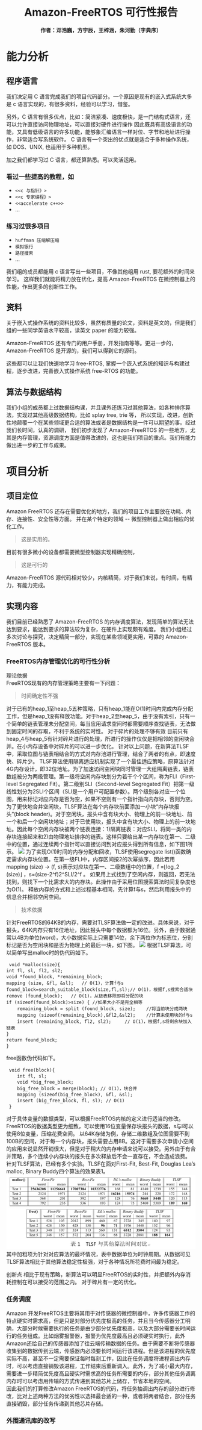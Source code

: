 <center><h1> Amazon-FreeRTOS 可行性报告 </h1></center>

<center><b>作者：邓浩巍，方宇辰，王梓涵，朱河勤（字典序）</b></center>


# 能力分析

## 程序语言
我们决定用 C 语言完成我们的项目代码部分。一个原因是现有的嵌入式系统大多是 c 语言实现的，有很多资料，经验可以学习，借鉴。

另外，C 语言有很多优点，比如：简洁紧凑、速度极快，是一门结构式语言，还可以允许直接访问物理地址，可以直接对硬件进行操作
因此既具有高级语言的功能，又具有低级语言的许多功能，能够象汇编语言一样对位、字节和地址进行操作，非常适合写系统软件。
C 语言有一个突出的优点就是适合于多种操作系统，如 DOS、UNIX, 也适用于多种机型。

加之我们都学习过 C 语言，都还算熟悉。可以灵活运用。
### 看过一些提高的教程，如
* `<<c 与指针》>`
* `<<c 专家编程》>`
* `<<accelerate c++>>`
* ...
### 练习过很多项目
* `huffman 压缩解压缩`
* `模拟银行`
* `路径搜索`
* ...

我们组的成员都能用 c 语言写出一些项目，不像其他组用 rust, 要花额外的时间来学习。
这样我们就能将精力放在优化，提高 Amazon-FreeRTOS 在微控制器上的性能，作出更多的创新性工作。

## 资料
关于嵌入式操作系统的资料比较多，虽然有质量的论文，资料是英文的，但是我们组的一些同学英语水平较高，读英文 paper 的能力较强。

Amazon-FreeRTOS 还有专门的用户手册，开发指南等等。更进一步的，Amazon-FreeRTOS 是开源的，我们可以得到它的源码。

这些都可以让我们快速地学习 free-RTOS,  掌握一个嵌入式系统的知识与构建过程，逐步改进，完善嵌入式操作系统 free-RTOS 的功能。

## 算法与数据结构

我们小组的成员都上过数据结构课，并且课外还练习过其他算法，如各种排序算法，实现过其他高级数据结构，比如 splay tree, trie 等，
所以实现，改进，创新性地颠覆一个在某些领域更合适的算法或者是数据结构是一件可以期望的事。经过我们长时间，认真的调研，
我们初步发现了 Amazon-FreeRTOS 的一些地方，尤其是内存管理，资源调度方面是值得改进的，这也是我们项目的重点。我们有能力做出进一步的工作与成果。


# 项目分析
## 项目定位
Amazon FreeRTOS 还存在需要优化的地方，我们的项目工作主要放在功耗、内存、连接性、安全性等方面。
并在某个特定的领域 -- 微型控制器上做出相应的优化工作。

>这是实用的。

目前有很多微小的设备都需要微型控制器实现精确控制，

>这是可行的

Amazon-FreeRTOS 源代码相对较少，内核精简，对于我们来说，有时间，有精力，有能力完成。

## 实现内容
 我们目前已经熟悉了 Amazon-FreeRTOS 的内存调度算法，发现简单的算法无法达到要求，能达到要求的算法较为复杂，在硬件上实现颇有难度。
 我们小组经过多次讨论与探究，决定精简一部分，实现在某些领域更实用，可靠的 Amazon-FreeRTOS 版本。
 
 ### FreeRTOS内存管理优化的可行性分析
理论依据<br>
FreeRTOS现有的内存管理策略主要有一下问题：<br>

>时间确定性不强
	
对于已有的heap_1至heap_5五种策略，只有heap_1能在O(1)时间内完成内存分配工作，但是heap_1没有释放功能。对于heap_2至heap_5，由于没有索引，只有一个简单的链表管理未分配空间，每当应用请求空间时都需要顺序查找链表，无法做到固定时间的存取，不利于系统的实时性。
	对于碎片的处理不够有效
目前只有heap_4与heap_5有针对碎片进行的处理，所进行的操作仅仅是把相邻的空闲块合并。在小内存设备中对碎片的可以进一步优化。
针对以上问题，在新算法TLSF中，采取位图与链表相结合的方式对内存池进行管理，结合了两者的有点，即速度快、碎片少。
TLSF算法使用隔离适应机制实现了一个最佳适应策略，原算法针对4G内存设计，即32位地址。为了加速访问空闲块同时管理一大组隔离链表，链表数组被分为两级管理。第一级将空闲内存块划分为若干个个区间，称为FLI（First-level Segregated Fit）。第二级别SLI（Second-level Segregated Fit）把第一级线性划分为2SLI个区间（SLI是一个用户可配置参数）。两个级别各对应一个位图，用来标记对应内存是否为空，如果不空则有一个指针指向内存块，否则为空。
为了更快地合并空闲块，TLSF算法在每个内存块前面添加一小块“内存块报头”(block header)。对于空闲块，报头中含有块大小、物理上的前一块地址、前一个和后一个空闲块地址；对于已使用块，报头中含有块大小、物理上的前一块地址。因此每个空闲内存块被两个链表连接：1)隔离链表：对应SLI，将同一类的内存块连接起来和2)由物理地址排序的链表。这样只要给出某一内存块在第一、二级中的位置，通过连续两个指针可以直接访问到对应报头得到所有信息，如下图1所示。
![](https://github.com/OSH-2018/X-zdfsw/blob/master/feasibility-report/structure.JPG)
为了实现O(1)时间的内存分配和回收，TLSF使用segregate list()函数确定需求内存块位置。在第一级FLI中，内存区间按2的次幂排序，因此若用mapping (size) → (f, s)表示对应块在第一、二级数组中的位置，f =⌊log_2  (size)⌋  ，s=(size-2^f)2^SLI/2^f 。
如果用上式找到了空闲内存，则返回，若无法找到，则找下一个比需求大的内存块。此操作由于采用位图搜索算法时间复杂度也为O(1)。
释放内存的方式和上述过程基本相同，先计算f与s，然后利用报头中的信息合并相邻空闲空间。

>技术依据

针对FreeRTOS的64KB的内存，需要对TLSF算法做一定的改进。具体来说，对于报头，64K内存只有16位地址，因此报头中每个数据都为16位。另外，由于数据通常以4B为单位(word)，大小数据实际上只需要14位，余下两位作为标志位，分别标记是否为空闲块和是否为物理上的最后一块，如下图。
![](https://github.com/OSH-2018/X-zdfsw/blob/master/feasibility-report/head.JPG)
根据TLSF算法，可以简单写出malloc时的伪代码如下。

     void *malloc(size){
	int fl, sl, fl2, sl2;
	void *found_block, *remaining_block;
	mapping (size, &fl, &sl); 	// O(1)，计算f与s
	found_block=search_suitable_block(size,fl,sl);// O(1)，根据f,s搜索合适块
	remove (found_block); 	// O(1)，从链表移除即将分配的块
	if (sizeof(found_block)>size) {	//如果大小不是完全相等
		remaining_block = split (found_block, size);	//将当前块分成两块
		mapping (sizeof(remaining_block),&fl2,&sl2);	//计算未使用块的f与s
		insert (remaining_block, fl2, sl2); 	// O(1)，根据f,s将剩余块加入链表
	}
	return found_block;
    }

free函数伪代码如下。

     void free(block){
	    int fl, sl;
	    void *big_free_block;
	    big_free_block = merge(block); // O(1)，块合并
	    mapping (sizeof(big_free_block), &fl, &sl);
	    insert (big_free_block, fl, sl); // O(1)
     }
对于具体变量的数据类型，可以根据FreeRTOS内核的定义进行适当的修改。FreeRTOS的数据类型更为细致，可以使用16位变量保存块报头的数据，s与l可以使用8位变量，压缩花费空间。
以64K存储为例，存储二维数组及位图需要不到100B的空间，对于每一个内存块，报头需要占用8B。这对于需要多次申请小空间的应用来说显然开销很大，但是对于稍大的内存申请来说可以接受。另外由于有合并策略，多个连续小内存块的报头在多次释放后不会一直存在，不会造成浪费。
针对TLSF算法，已经有多个实验。TLSF在面对First-Fit, Best-Fit, Douglas Lea’s malloc,
Binary Buddy四个算法的效果表1。
![](https://github.com/sqrta/sqrta/blob/master/time.JPG)
其中加粗项为针对对应算法的最坏情况，表中数据单位为时钟周期。从数据可见TLSF算法相比于其他算法稳定性极强，对于各种情况所花费时间最为稳定。

创新点
相比于现有策略，新算法可以明显FreeRTOS的实时性，并把额外内存消耗控制在可以接受的范围之内。
对于碎片有一定的优化。

 ### 任务调度
 Amazon 开发FreeRTOS主要将其用于对传感器的微控制器中，许多传感器工作的特点硬实时需求高，但是只是对部分优先度极高的任务，并且当今传感器分工明确，大部分时候需要执行的任务是由少部分优先度极高，以及大部分需要长时间运行的任务组成。比如烟雾报警器，报警为优先度最高且必须硬实时执行，此外Amazon还给自己的传感器添加了往云端传输数据的任务。由于需要不断将传感器收集到的数据传到云端，传感器内必须要长时间运行该进程。但是该进程的优先度实际不高，甚至不一定需要保证每时每刻工作，因此在任务调度将进程调出内存时，可以考虑直接销毁该进程，工作结束后重新调入。此外，为了减小最大内存，需要进一步精简优先度高且硬实时需求高的任务所需要的内存，部分其他任务调离内存时可以考虑用传输的方式传递到其他芯片上储存，节省本地的空间。<br>
 因此我们的打算修改Amazon FreeRTOS的代码，将任务抽调出内存的部分进行修改，比对上述两种方法的优劣性以选择最合适的一种，或者将两者结合，部分任务直接销毁，部分任务传递到其他芯片存储。
 
 ### 外围通讯库的改写
